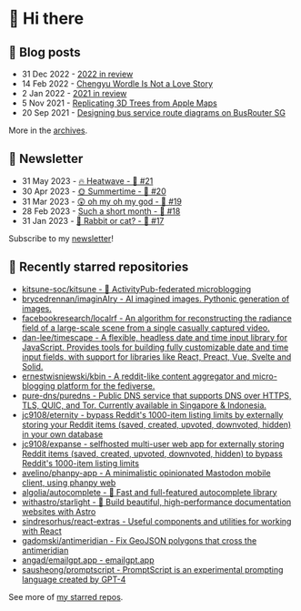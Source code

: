 # 👋 Hi there

## 📝 Blog posts

<!-- feed start -->
- 31 Dec 2022 - [2022 in review](https://cheeaun.com/blog/2022/12/2022-in-review/)
- 14 Feb 2022 - [Chengyu Wordle Is Not a Love Story](https://cheeaun.com/blog/2022/02/chengyu-wordle-is-not-a-love-story/)
- 2 Jan 2022 - [2021 in review](https://cheeaun.com/blog/2022/01/2021-in-review/)
- 5 Nov 2021 - [Replicating 3D Trees from Apple Maps](https://cheeaun.com/blog/2021/11/replicating-3d-trees-apple-maps/)
- 20 Sep 2021 - [Designing bus service route diagrams on BusRouter SG](https://cheeaun.com/blog/2021/09/bus-service-route-diagrams-busrouter-sg/)
<!-- feed end -->

More in the [archives](https://cheeaun.com/blog/archives/).

## 📰 Newsletter

<!-- newsletter start -->
- 31 May 2023 - [🔥 Heatwave - 🥫 #21](https://cheeaun.substack.com/p/heatwave-21)
- 30 Apr 2023 - [🌞 Summertime - 🥫 #20](https://cheeaun.substack.com/p/summertime-20)
- 31 Mar 2023 - [😲 oh my oh my god - 🥫 #19](https://cheeaun.substack.com/p/oh-my-oh-my-god-19)
- 28 Feb 2023 - [Such a short month - 🥫 #18](https://cheeaun.substack.com/p/such-a-short-month-18)
- 31 Jan 2023 - [🧧 Rabbit or cat? - 🥫 #17](https://cheeaun.substack.com/p/rabbit-or-cat-17)
<!-- newsletter end -->

Subscribe to my [newsletter](https://cheeaun.substack.com/)!

## 🌟 Recently starred repositories

<!-- starred repos start -->
- [kitsune-soc/kitsune - 🦊 ActivityPub-federated microblogging](https://github.com/kitsune-soc/kitsune)
- [brycedrennan/imaginAIry - AI imagined images. Pythonic generation of images.](https://github.com/brycedrennan/imaginAIry)
- [facebookresearch/localrf - An algorithm for reconstructing the radiance field of a large-scale scene from a single casually captured video.](https://github.com/facebookresearch/localrf)
- [dan-lee/timescape - A flexible, headless date and time input library for JavaScript. Provides tools for building fully customizable date and time input fields, with support for libraries like React, Preact, Vue, Svelte and Solid.](https://github.com/dan-lee/timescape)
- [ernestwisniewski/kbin - A reddit-like content aggregator and micro-blogging platform for the fediverse.](https://github.com/ernestwisniewski/kbin)
- [pure-dns/puredns - Public DNS service that supports DNS over HTTPS, TLS, QUIC, and Tor. Currently available in Singapore & Indonesia.](https://github.com/pure-dns/puredns)
- [jc9108/eternity - bypass Reddit's 1000-item listing limits by externally storing your Reddit items (saved, created, upvoted, downvoted, hidden) in your own database](https://github.com/jc9108/eternity)
- [jc9108/expanse - selfhosted multi-user web app for externally storing Reddit items (saved, created, upvoted, downvoted, hidden) to bypass Reddit's 1000-item listing limits](https://github.com/jc9108/expanse)
- [avelino/phanpy-app - A minimalistic opinionated Mastodon mobile client, using phanpy web](https://github.com/avelino/phanpy-app)
- [algolia/autocomplete - 🔮 Fast and full-featured autocomplete library](https://github.com/algolia/autocomplete)
- [withastro/starlight - 🌟 Build beautiful, high-performance documentation websites with Astro](https://github.com/withastro/starlight)
- [sindresorhus/react-extras - Useful components and utilities for working with React](https://github.com/sindresorhus/react-extras)
- [gadomski/antimeridian - Fix GeoJSON polygons that cross the antimeridian](https://github.com/gadomski/antimeridian)
- [angad/emailgpt.app - emailgpt.app](https://github.com/angad/emailgpt.app)
- [sausheong/promptscript - PromptScript is an experimental prompting language created by GPT-4](https://github.com/sausheong/promptscript)
<!-- starred repos end -->

See more of [my starred repos](https://github.com/stars/cheeaun/).
